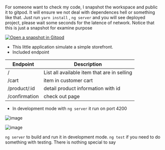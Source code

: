 For someone want to check my code, I snapshot the workspace and public it to gitpod. It will ensure we not deal with dependences hell or something like that. Just run `yarn install` , `ng server` and you will see deployed project, please wait some seconds for the latence of network. Notice that this is just a snapshot for examine purpose

[![Open a snapshot in Gitpod](https://gitpod.io/button/open-in-gitpod.svg)](https://gitpod.io#snapshot/5692172e-a6a2-447c-b597-6b9ce062e9f8)

- This little application simulate a simple storefront. 
- Included endpoint

|Endpoint|Description|
|---|---|
|/|List all available item that are in selling|
|/cart| item in customer cart|
|/product/:id|detail product information with id|
|/confirmation| check out page|


- In development mode with `ng server` it run on port 4200

![image](https://user-images.githubusercontent.com/69144096/131902425-27456721-d517-4c0f-a7b1-53815a93df6f.png)

![image](https://user-images.githubusercontent.com/69144096/131902650-af7603f7-add4-43b6-a5de-3cdb63a66f0c.png)

`ng server` to build and run it in development mode.
`ng test` if you need to do something with testing.
There is nothing special to say
